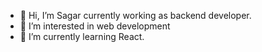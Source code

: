 - 👋 Hi, I’m Sagar currently working as backend developer.
- 👀 I’m interested in web development
- 🌱 I’m currently learning React.

